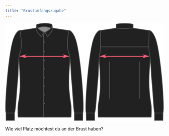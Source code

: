 ```yaml
---
title: "Brustumfangszugabe"
---
```


![Brustumfangszugabe](chestease.svg)

Wie viel Platz möchtest du an der Brust haben?




